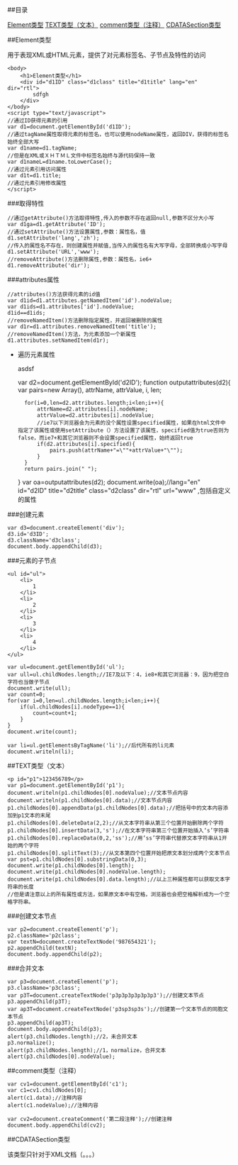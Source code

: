 ##目录

[Element类型](#a1)
[TEXT类型（文本）](#a2)
[comment类型（注释）](#a3)
[CDATASection类型](#a4)

<a name="a1"></a>

##Element类型

用于表现XML或HTML元素，提供了对元素标签名、子节点及特性的访问

	<body>
		<h1>Element类型</h1>
		<div id="d1ID" class="d1class" title="d1title" lang="en" dir="rtl">
			sdfgh
		</div>
	</body>
	<script type="text/javascript">
	//通过ID获得元素的引用
	var d1=document.getElementById('d1ID');
	//通过tagName属性取得元素的标签名，也可以使用nodeName属性，返回DIV，获得的标签名始终全部大写
	var d1name=d1.tagName;
	//但是在XML或ＸＨＴＭＬ文件中标签名始终与源代码保持一致
	var d1nameL=d1name.toLowerCase();
	//通过元素引用访问属性
	var d1t=d1.title;
	//通过元素引用修改属性
	</script>

###取得特性

	//通过getAttribute()方法取得特性,传入的参数不存在返回null,参数不区分大小写
	var d1ga=d1.getAttribute('ID');
	//通过setAttribute()方法设置属性,参数：属性名，值
	d1.setAttribute('lang','zh');
	//传入的属性名不存在，则创建属性并赋值,当传入的属性名有大写字母，全部转换成小写字母
	d1.setAttribute('URL','www');
	//removeAttribute()方法删除属性,参数：属性名，ie6+
	d1.removeAttribute('dir');

###attributes属性

	//attributes()方法获得元素的id值
	var d1id=d1.attributes.getNamedItem('id').nodeValue;
	var d1ids=d1.attributes['id'].nodeValue;
	d1id==d1ids;
	//removeNamedItem()方法删除指定属性，并返回被删除的属性
	var d1r=d1.attributes.removeNamedItem('title');
	//removeNamedItem()方法，为元素添加一个新属性
	d1.attributes.setNamedItem(d1r);

+ 遍历元素属性

	<div id="d2ID" class="d2class" title="d2title" lang="en" dir="rtl" url="www">
		asdsf
	</div>

	var d2=document.getElementById('d2ID');
	function outputattributes(d2){
		var pairs=new Array(),
		attrName,
		attrValue,
		i,
		len;
		
		for(i=0,len=d2.attributes.length;i<len;i++){
			attrName=d2.attributes[i].nodeName;
			attrValue=d2.attributes[i].nodeValue;
			//ie7以下浏览器会为元素的没个属性设置specified属性，如果在html文件中指定了该属性或使用setAttribute（）方法设置了该属性，specified值为true否则为false，而ie7+和其它浏览器则不会设置specified属性，始终返回true
			if(d2.attributes[i].specified){
				pairs.push(attrName+"=\""+attrValue+"\"");
			}
		}
		return pairs.join(" ");
	}
	var oa=outputattributes(d2);
	document.write(oa);//lang="en" id="d2ID" title="d2title" class="d2class" dir="rtl" url="www" ,包括自定义的属性

###创建元素

	var d3=document.createElement('div');
	d3.id='d3ID';
	d3.className='d3class';
	document.body.appendChild(d3);

###元素的子节点

	<ul id="ul">
		<li>
			1
		</li>
		<li>
			2
		</li>
		<li>
			3
		</li>
		<li>
			4
		</li>
	</ul>

	var ul=document.getElementById('ul');
	var ull=ul.childNodes.length;//IE7及以下：4，ie8+和其它浏览器：9，因为把空白字符也当做子节点
	document.write(ull);
	var count=0;
	for(var i=0,len=ul.childNodes.length;i<len;i++){
		if(ul.childNodes[i].nodeType==1){
			count=count+1;
		}
	}
	document.write(count);

	var li=ul.getElementsByTagName('li');//后代所有的li元素
	document.writeln(li);

<a name="a2"></a>

##TEXT类型（文本）

	<p id="p1">123456789</p>
	var p1=document.getElementById('p1');
	document.writeln(p1.childNodes[0].nodeValue);//文本节点内容
	document.writeln(p1.childNodes[0].data);//文本节点内容
	p1.childNodes[0].appendData(p1.childNodes[0].data);//把括号中的文本内容添加到p1文本的末尾
	p1.childNodes[0].deleteData(2,2);//从文本字符串从第三个位置开始删除两个字符
	p1.childNodes[0].insertData(3,'s');//在文本字符串第三个位置开始插入‘s’字符串
	p1.childNodes[0].replaceData(0,2,'ss');//用‘ss’字符串代替原文本字符串从1开始的两个字符
	p1.childNodes[0].splitText(3);//从文本第四个位置开始把原文本划分成两个文本节点
	var pst=p1.childNodes[0].substringData(0,3);
	document.write(p1.childNodes[0].length);
	document.write(p1.childNodes[0].nodeValue.length);
	document.write(p1.childNodes[0].data.length);//以上三种属性都可以获取文本字符串的长度
	//但是请注意以上的所有属性或方法，如果原文本中有空格，浏览器也会把空格解析成为一个空格字符串。

###创建文本节点

	var p2=document.createElement('p');
	p2.className='p2class';
	var textN=document.createTextNode('987654321');
	p2.appendChild(textN);
	document.body.appendChild(p2);

###合并文本

	var p3=document.createElement('p');
	p3.className='p3class';
	var p3T=document.createTextNode('p3p3p3p3p3p3p3');//创建文本节点
	p3.appendChild(p3T);
	var ap3T=document.createTextNode('p3sp3sp3s');//创建第一个文本节点的同胞文本节点
	p3.appendChild(ap3T);
	document.body.appendChild(p3);
	alert(p3.childNodes.length);//2，未合并文本
	p3.normalize();
	alert(p3.childNodes.length);//1，normalize，合并文本
	alert(p3.childNodes[0].nodeValue);

<a name="a3"></a>

##comment类型（注释）

	var cv1=document.getElementById('c1');
	var c1=cv1.childNodes[0];
	alert(c1.data);//注释内容
	alert(c1.nodeValue);//注释内容
	
	var cv2=document.createComment('第二段注释');//创建注释
	document.body.appendChild(cv2);

<a name="a3"></a>

##CDATASection类型

该类型只针对于XML文档（。。。）

